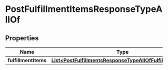 

# PostFulfillmentItemsResponseTypeAllOf


## Properties

| Name | Type | Description | Notes |
|------------ | ------------- | ------------- | -------------|
|**fulfillmentItems** | [**List&lt;PostFulfillmentsResponseTypeAllOfFulfillmentItems&gt;**](PostFulfillmentsResponseTypeAllOfFulfillmentItems.md) |  |  [optional] |



